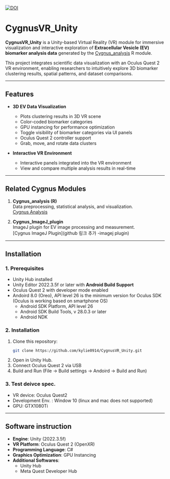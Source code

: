 [![DOI](https://zenodo.org/badge/DOI/10.5281/zenodo.16808976.svg)](https://doi.org/10.5281/zenodo.16808976)


# CygnusVR_Unity

**CygnusVR_Unity** is a Unity-based Virtual Reality (VR) module for immersive visualization and interactive exploration of **Extracellular Vesicle (EV) biomarker analysis data** generated by the [Cygnus_analysis](https://github.com/yeinchung/Cygnus.git) R module.

This project integrates scientific data visualization with an Oculus Quest 2 VR environment, enabling researchers to intuitively explore 3D biomarker clustering results, spatial patterns, and dataset comparisons.

---

## Features
- **3D EV Data Visualization**
  - Plots clustering results in 3D VR scene
  - Color-coded biomarker categories
  - GPU instancing for performance optimization
  - Toggle visibility of biomarker categories via UI panels
  - Oculus Quest 2 controller support
  - Grab, move, and rotate data clusters

- **Interactive VR Environment**
  - Interactive panels integrated into the VR environment
  - View and compare multiple analysis results in real-time

---

## Related Cygnus Modules
1. **Cygnus_analysis (R)**  
   Data preprocessing, statistical analysis, and visualization.  
   [Cygnus Analysis](https://github.com/yeinchung/Cygnus.git)

2. **Cygnus_ImageJ_plugin**  
   ImageJ plugin for EV image processing and measurement.  
   [Cygnus ImageJ Plugin](github 링크 추가 -imagej plugin)

--- 

## Installation
### 1. Prerequisites
- Unity Hub installed
- Unity Editor 2022.3.5f or later with **Android Build Support**
- Oculus Quest 2 with developer mode enabled
- Andoird 8.0 (Oreo), API level 26 is the minimum version for Oculus SDK (Oculus is working based on smartphone OS)
  - Android SDK Platform, API level 26
  - Android SDK Build Tools, v 28.0.3 or later
  - Android NDK


### 2. Installation
1. Clone this repository:
   ```bash
   git clone https://github.com/kylie0914/CygnusVR_Unity.git

2. Open in Unity Hub.
3. Connect Oculus Quest 2 via USB
4. Build and Run (File -> Build settings -> Andoird -> Build and Run)

### 3. Test deivce spec.
- VR device: Oculus Quest2
- Development Env. : Window 10 (linux and mac does not supported)
- GPU: GTX1080Ti
  
--- 

## Software instruction 
- **Engine**: Unity (2022.3.5f)
- **VR Platform**: Oculus Quest 2 (OpenXR)
- **Programming Language**: C#
- **Graphics Optimization**: GPU Instancing
- **Additional Softwares**:
  - Unity Hub 
  - Meta Quest Developer Hub
  

   
